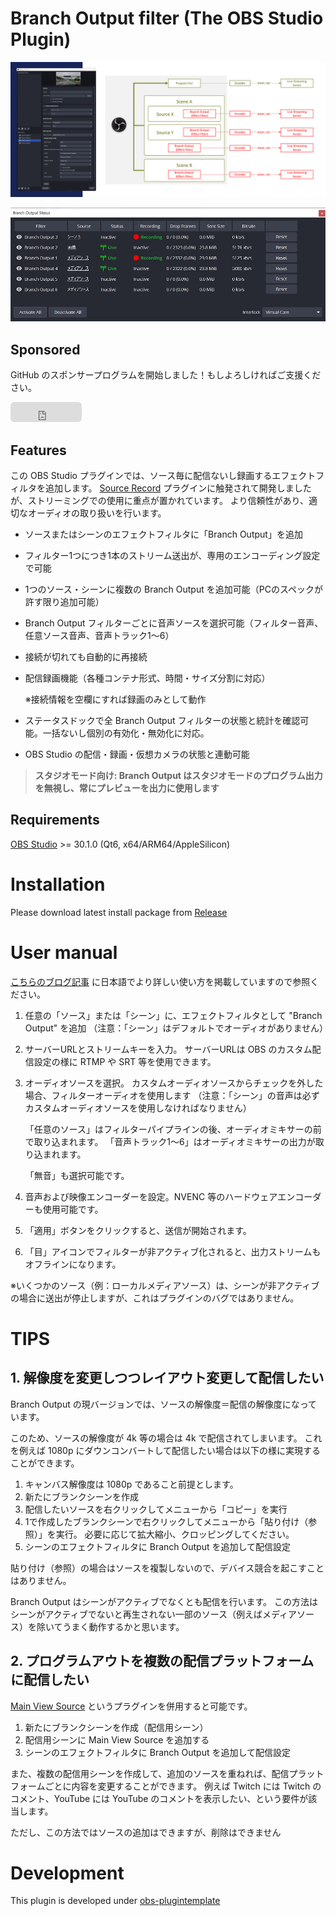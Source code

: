 # Branch Output filter (The OBS Studio Plugin)

[<img src="./screenshot1.jpg" />](./screenshot1.jpg)

[<img src="./screenshot2.jpg" />](./screenshot2.jpg)

## Sponsored

GitHub のスポンサープログラムを開始しました！もしよろしければご支援ください。

<iframe src="https://github.com/sponsors/OPENSPHERE-Inc/button" title="Sponsor OPENSPHERE-Inc" height="32" width="114" style="border: 0; border-radius: 6px;"></iframe>

## Features

この OBS Studio プラグインでは、ソース毎に配信ないし録画するエフェクトフィルタを追加します。
[Source Record](https://github.com/exeldro/obs-source-record) プラグインに触発されて開発しましたが、ストリーミングでの使用に重点が置かれています。
より信頼性があり、適切なオーディオの取り扱いを行います。

- ソースまたはシーンのエフェクトフィルタに「Branch Output」を追加
- フィルター1つにつき1本のストリーム送出が、専用のエンコーディング設定で可能
- 1つのソース・シーンに複数の Branch Output を追加可能（PCのスペックが許す限り追加可能）
- Branch Output フィルターごとに音声ソースを選択可能（フィルター音声、任意ソース音声、音声トラック1～6）
- 接続が切れても自動的に再接続
- 配信録画機能（各種コンテナ形式、時間・サイズ分割に対応）
  
  ※接続情報を空欄にすれば録画のみとして動作

- ステータスドックで全 Branch Output フィルターの状態と統計を確認可能。一括ないし個別の有効化・無効化に対応。
- OBS Studio の配信・録画・仮想カメラの状態と連動可能

> **スタジオモード向け: Branch Output はスタジオモードのプログラム出力を無視し、常にプレビューを出力に使用します**

## Requirements

[OBS Studio](https://obsproject.com/) >= 30.1.0 (Qt6, x64/ARM64/AppleSilicon)

# Installation

Please download latest install package from [Release](https://github.com/OPENSPHERE-Inc/branch-output/releases)

# User manual

[こちらのブログ記事](https://blog.opensphere.co.jp/posts/branchoutput001) に日本語でより詳しい使い方を掲載していますので参照ください。

1. 任意の「ソース」または「シーン」に、エフェクトフィルタとして "Branch Output" を追加
   （注意：「シーン」はデフォルトでオーディオがありません）
2. サーバーURLとストリームキーを入力。
   サーバーURLは OBS のカスタム配信設定の様に RTMP や SRT 等を使用できます。
3. オーディオソースを選択。
   カスタムオーディオソースからチェックを外した場合、フィルターオーディオを使用します
   （注意：「シーン」の音声は必ずカスタムオーディオソースを使用しなければなりません）

   「任意のソース」はフィルターパイプラインの後、オーディオミキサーの前で取り込まれます。
   「音声トラック1～6」はオーディオミキサーの出力が取り込まれます。

   「無音」も選択可能です。
4. 音声および映像エンコーダーを設定。NVENC 等のハードウェアエンコーダーも使用可能です。
5. 「適用」ボタンをクリックすると、送信が開始されます。
6. 「目」アイコンでフィルターが非アクティブ化されると、出力ストリームもオフラインになります。

※いくつかのソース（例：ローカルメディアソース）は、シーンが非アクティブの場合に送出が停止しますが、これはプラグインのバグではありません。

# TIPS

## 1. 解像度を変更しつつレイアウト変更して配信したい

Branch Output の現バージョンでは、ソースの解像度＝配信の解像度になっています。

このため、ソースの解像度が 4k 等の場合は 4k で配信されてしまいます。
これを例えば 1080p にダウンコンバートして配信したい場合は以下の様に実現することができます。

1. キャンバス解像度は 1080p であること前提とします。
2. 新たにブランクシーンを作成
3. 配信したいソースを右クリックしてメニューから「コピー」を実行
4. 1で作成したブランクシーンで右クリックしてメニューから「貼り付け（参照）」を実行。
   必要に応じて拡大縮小、クロッピングしてください。
5. シーンのエフェクトフィルタに Branch Output を追加して配信設定

貼り付け（参照）の場合はソースを複製しないので、デバイス競合を起こすことはありません。

Branch Output はシーンがアクティブでなくとも配信を行います。
この方法はシーンがアクティブでないと再生されない一部のソース（例えばメディアソース）を除いてうまく動作するかと思います。

## 2. プログラムアウトを複数の配信プラットフォームに配信したい

[Main View Source](https://obsproject.com/forum/resources/main-view-source.1501/) というプラグインを併用すると可能です。

1. 新たにブランクシーンを作成（配信用シーン）
2. 配信用シーンに Main View Source を追加する
4. シーンのエフェクトフィルタに Branch Output を追加して配信設定

また、複数の配信用シーンを作成して、追加のソースを重ねれば、配信プラットフォームごとに内容を変更することができます。
例えば Twitch には Twitch のコメント、YouTube には YouTube のコメントを表示したい、という要件が該当します。

ただし、この方法ではソースの追加はできますが、削除はできません

# Development

This plugin is developed under [obs-plugintemplate](https://github.com/obsproject/obs-plugintemplate)

